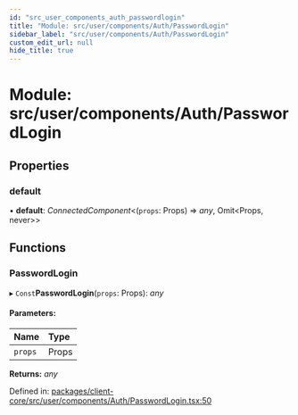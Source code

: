 ```yaml
---
id: "src_user_components_auth_passwordlogin"
title: "Module: src/user/components/Auth/PasswordLogin"
sidebar_label: "src/user/components/Auth/PasswordLogin"
custom_edit_url: null
hide_title: true
---
```


# Module: src/user/components/Auth/PasswordLogin

## Properties

### default

• **default**: *ConnectedComponent*<(`props`: Props) => *any*, Omit<Props, never\>\>

## Functions

### PasswordLogin

▸ `Const`**PasswordLogin**(`props`: Props): *any*

#### Parameters:

Name | Type |
:------ | :------ |
`props` | Props |

**Returns:** *any*

Defined in: [packages/client-core/src/user/components/Auth/PasswordLogin.tsx:50](https://github.com/xr3ngine/xr3ngine/blob/65dfcf39a/packages/client-core/src/user/components/Auth/PasswordLogin.tsx#L50)
